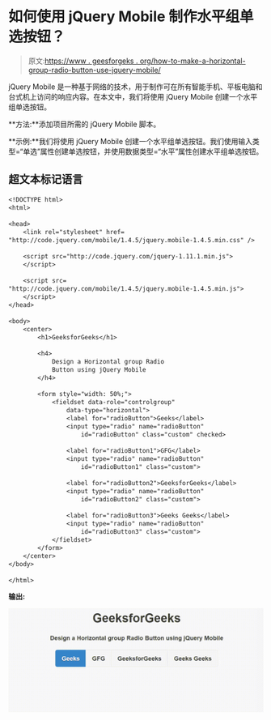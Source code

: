 # 如何使用 jQuery Mobile 制作水平组单选按钮？

> 原文:[https://www . geesforgeks . org/how-to-make-a-horizontal-group-radio-button-use-jquery-mobile/](https://www.geeksforgeeks.org/how-to-make-a-horizontal-group-radio-button-using-jquery-mobile/)

jQuery Mobile 是一种基于网络的技术，用于制作可在所有智能手机、平板电脑和台式机上访问的响应内容。在本文中，我们将使用 jQuery Mobile 创建一个水平组单选按钮。

**方法:**添加项目所需的 jQuery Mobile 脚本。

> <link rel="”stylesheet”" href="”http://code.jquery.com/mobile/1.4.5/jquery.mobile-1.4.5.min.css”">

**示例:**我们将使用 jQuery Mobile 创建一个水平组单选按钮。我们使用输入类型=“单选”属性创建单选按钮，并使用数据类型=“水平”属性创建水平组单选按钮。

## 超文本标记语言

```
<!DOCTYPE html>
<html>

<head>
    <link rel="stylesheet" href=
"http://code.jquery.com/mobile/1.4.5/jquery.mobile-1.4.5.min.css" />

    <script src="http://code.jquery.com/jquery-1.11.1.min.js">
    </script>

    <script src=
"http://code.jquery.com/mobile/1.4.5/jquery.mobile-1.4.5.min.js">
    </script>
</head>

<body>
    <center>
        <h1>GeeksforGeeks</h1>

        <h4>
            Design a Horizontal group Radio
            Button using jQuery Mobile
        </h4>

        <form style="width: 50%;">
            <fieldset data-role="controlgroup" 
                data-type="horizontal">
                <label for="radioButton">Geeks</label>
                <input type="radio" name="radioButton" 
                    id="radioButton" class="custom" checked>

                <label for="radioButton1">GFG</label>
                <input type="radio" name="radioButton" 
                    id="radioButton1" class="custom">

                <label for="radioButton2">GeeksforGeeks</label>
                <input type="radio" name="radioButton" 
                    id="radioButton2" class="custom">

                <label for="radioButton3">Geeks Geeks</label>
                <input type="radio" name="radioButton"
                    id="radioButton3" class="custom">
            </fieldset>
        </form>
    </center>
</body>

</html>
```

**输出:**

![](img/68bb0b487bdb51717a30d55fab576bdb.png)